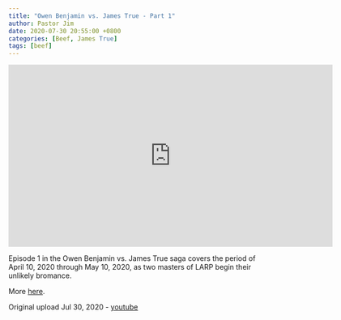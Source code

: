 ```yaml
---
title: "Owen Benjamin vs. James True - Part 1"
author: Pastor Jim
date: 2020-07-30 20:55:00 +0800
categories: [Beef, James True]
tags: [beef]
---
```


<iframe width="640" height="360" scrolling="no" frameborder="0" style="border: none;" src="https://www.bitchute.com/embed/CxIJ92luD2nq/"></iframe>

Episode 1 in the Owen Benjamin vs. James True saga covers the period of April 10, 2020 through May 10, 2020, as two masters of LARP begin their unlikely bromance.

More [here](https://digitaljonestown.com/categories/james-true).

Original upload Jul 30, 2020 - [youtube](https://youtu.be/Kek2RYe3shI)

